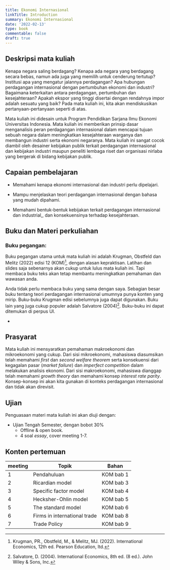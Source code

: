 ```yaml
---
title: Ekonomi Internasional
linkTitle: Introduction
summary: Ekonomi Internasional
date: '2022-02-13'
type: book
commentable: false
draft: true
---
```




## Deskripsi mata kuliah

Kenapa negara saling berdagang? Kenapa ada negara yang berdagang secara bebas, namun ada juga yang memilih untuk cenderung tertutup? Institusi apa yang mengatur jalannya perdagangan? Apa hubungan perdagangan internasional dengan pertumbuhan ekonomi dan industri? Bagaimana keterkaitan antara perdagangan, pertumbuhan dan kesejahteraan? Apakah ekspor yang tinggi disertai dengan rendahnya impor adalah sesuatu yang baik? Pada mata kuliah ini, kita akan mendiskusikan pertanyaan-pertanyaan seperti di atas.

Mata kuliah ini didesain untuk Program Pendidikan Sarjana Ilmu Ekonomi Universitas Indonesia. Mata kuliah ini memberikan prinsip dasar menganalisis peran perdagangan internasional dalam mencapai tujuan sebuah negara dalam meningkatkan kesejahteraan warganya dan membangun industri serta ekonomi negaranya. Mata kuliah ini sangat cocok diambil oleh desainer kebijakan publik terkait perdagangan internasional dan kebijakan industri maupun peneliti lembaga riset dan organisasi nirlaba yang bergerak di bidang kebijakan publik.

## Capaian pembelajaran

-   Memahami kenapa ekonomi internasional dan industri perlu dipelajari.

-   Mampu menjelaskan teori perdagangan internasional dengan bahasa yang mudah dipahami.

-   Memahami bentuk-bentuk kebijakan terkait perdagangan internasional dan industrial,, dan konsekuensinya terhadap kesejahteraan.

## Buku dan Materi perkuliahan

### Buku pegangan:

Buku pegangan utama untuk mata kuliah ini adalah Krugman, Obstfeld dan Melitz (2022) edisi 12 (KOM)[^1], dengan alasan kepraktisan. Latihan dan slides saja sebenarnya akan cukup untuk lulus mata kuliah ini. Tapi membaca buku teks akan tetap membantu meningkatkan pemahaman dan wawasan anda. 

Anda tidak perlu membaca buku yang sama dengan saya. Sebagian besar buku tentang teori perdagangan internasional umumnya punya konten yang mirip. Buku-buku Krugman edisi sebelumnya juga dapat digunakan. Buku lain yang juga cukup populer adalah Salvatore (2004)[^2]. Buku-buku ini dapat ditemukan di perpus UI.

- 

## Prasyarat

Mata kuliah ini mensyaratkan pemahaman makroekonomi dan mikroekonomi yang cukup. Dari sisi mikroekonomi, mahasiswa diasumsikan telah memahami *first* dan *second welfare theorem* serta konsekuensi dari kegagalan pasar (*market failure*) dan *imperfect competition* dalam melakukan analisis ekonomi. Dari sisi makroekonomi, mahasiswa dianggap telah memahami *growth theory* dan memahami konsep *interest rate parity*. Konsep-konsep ini akan kita gunakan di konteks perdagangan internasional dan tidak akan direvisit. 

## Ujian

Penguasaan materi mata kuliah ini akan diuji dengan:

-   Ujian Tengah Semester, dengan bobot 30%
    -   Offline & open book.
    -   4 soal *essay*, cover meeting 1-7.

## Konten pertemuan

| meeting | Topik | Bahan |
| --- | ------------------ | ----- |
| 1 | Pendahuluan |  KOM bab 1 |
| 2 | Ricardian model |KOM bab 3 |
| 3 | Specific factor model | KOM bab 4 |
| 4 | Hecksher-Ohlin model | KOM bab 5 |
| 5 | The standard model | KOM bab 6 |
| 6 | Firms in international trade | KOM bab 8 |
| 7 | Trade Policy | KOM bab 9 |


[^1]: Krugman, PR., Obstfeld, M., & Melitz, MJ. (2022). International Economics, 12th ed. Pearson Education, ltd.
[^2]: Salvatore, D. (2004). International Economics, 8th ed. (8 ed.). John Wiley & Sons, Inc.